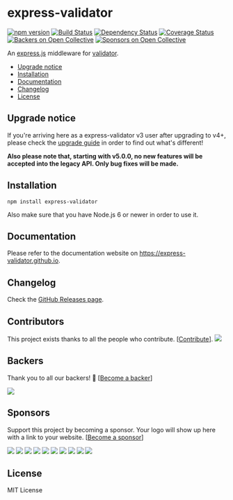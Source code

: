 # express-validator

[![npm version](https://img.shields.io/npm/v/express-validator.svg)](https://www.npmjs.com/package/express-validator)
[![Build Status](https://img.shields.io/travis/express-validator/express-validator.svg)](http://travis-ci.org/express-validator/express-validator)
[![Dependency Status](https://img.shields.io/david/express-validator/express-validator.svg)](https://david-dm.org/express-validator/express-validator)
[![Coverage Status](https://img.shields.io/coveralls/express-validator/express-validator.svg)](https://coveralls.io/github/express-validator/express-validator?branch=master)
[![Backers on Open Collective](https://opencollective.com/express-validator/backers/badge.svg)](#backers) 
[![Sponsors on Open Collective](https://opencollective.com/express-validator/sponsors/badge.svg)](#sponsors) 

An [express.js]( https://github.com/visionmedia/express ) middleware for
[validator]( https://github.com/chriso/validator.js ).

- [Upgrade notice](#upgrade-notice)
- [Installation](#installation)
- [Documentation](#documentation)
- [Changelog](#changelog)
- [License](#license)

## Upgrade notice
If you're arriving here as a express-validator v3 user after upgrading to v4+, please check the [upgrade guide](UPGRADE_GUIDE.md) in order to find out what's different!

**Also please note that, starting with v5.0.0, no new features will be accepted into the legacy API. Only bug fixes will be made.**

## Installation
```
npm install express-validator
```

Also make sure that you have Node.js 6 or newer in order to use it.

## Documentation
Please refer to the documentation website on https://express-validator.github.io.

## Changelog

Check the [GitHub Releases page](https://github.com/express-validator/express-validator/releases).

## Contributors

This project exists thanks to all the people who contribute. [[Contribute](CONTRIBUTING.md)].
<a href="graphs/contributors"><img src="https://opencollective.com/express-validator/contributors.svg?width=890&button=false" /></a>


## Backers

Thank you to all our backers! 🙏 [[Become a backer](https://opencollective.com/express-validator#backer)]

<a href="https://opencollective.com/express-validator#backers" target="_blank"><img src="https://opencollective.com/express-validator/backers.svg?width=890"></a>


## Sponsors

Support this project by becoming a sponsor. Your logo will show up here with a link to your website. [[Become a sponsor](https://opencollective.com/express-validator#sponsor)]

<a href="https://opencollective.com/express-validator/sponsor/0/website" target="_blank"><img src="https://opencollective.com/express-validator/sponsor/0/avatar.svg"></a>
<a href="https://opencollective.com/express-validator/sponsor/1/website" target="_blank"><img src="https://opencollective.com/express-validator/sponsor/1/avatar.svg"></a>
<a href="https://opencollective.com/express-validator/sponsor/2/website" target="_blank"><img src="https://opencollective.com/express-validator/sponsor/2/avatar.svg"></a>
<a href="https://opencollective.com/express-validator/sponsor/3/website" target="_blank"><img src="https://opencollective.com/express-validator/sponsor/3/avatar.svg"></a>
<a href="https://opencollective.com/express-validator/sponsor/4/website" target="_blank"><img src="https://opencollective.com/express-validator/sponsor/4/avatar.svg"></a>
<a href="https://opencollective.com/express-validator/sponsor/5/website" target="_blank"><img src="https://opencollective.com/express-validator/sponsor/5/avatar.svg"></a>
<a href="https://opencollective.com/express-validator/sponsor/6/website" target="_blank"><img src="https://opencollective.com/express-validator/sponsor/6/avatar.svg"></a>
<a href="https://opencollective.com/express-validator/sponsor/7/website" target="_blank"><img src="https://opencollective.com/express-validator/sponsor/7/avatar.svg"></a>
<a href="https://opencollective.com/express-validator/sponsor/8/website" target="_blank"><img src="https://opencollective.com/express-validator/sponsor/8/avatar.svg"></a>
<a href="https://opencollective.com/express-validator/sponsor/9/website" target="_blank"><img src="https://opencollective.com/express-validator/sponsor/9/avatar.svg"></a>



## License

MIT License
